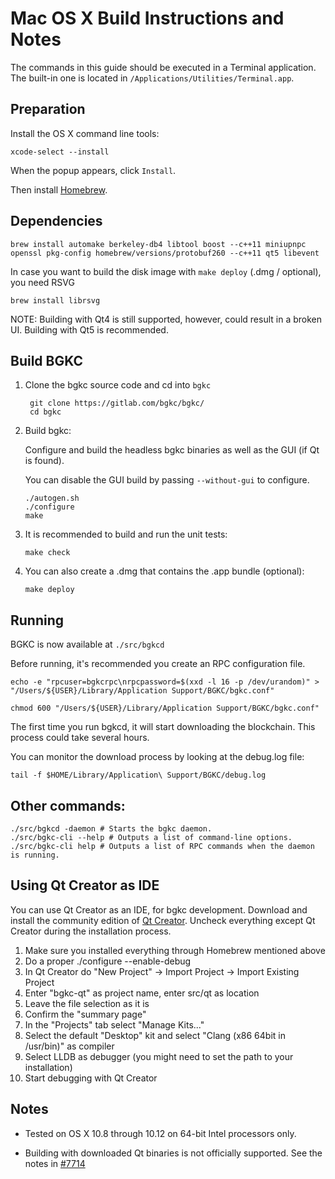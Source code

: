 Mac OS X Build Instructions and Notes
====================================
The commands in this guide should be executed in a Terminal application.
The built-in one is located in `/Applications/Utilities/Terminal.app`.

Preparation
-----------
Install the OS X command line tools:

`xcode-select --install`

When the popup appears, click `Install`.

Then install [Homebrew](http://brew.sh).

Dependencies
----------------------

    brew install automake berkeley-db4 libtool boost --c++11 miniupnpc openssl pkg-config homebrew/versions/protobuf260 --c++11 qt5 libevent

In case you want to build the disk image with `make deploy` (.dmg / optional), you need RSVG

    brew install librsvg

NOTE: Building with Qt4 is still supported, however, could result in a broken UI. Building with Qt5 is recommended.

Build BGKC
------------------------

1. Clone the bgkc source code and cd into `bgkc`

        git clone https://gitlab.com/bgkc/bgkc/
        cd bgkc

2.  Build bgkc:

    Configure and build the headless bgkc binaries as well as the GUI (if Qt is found).

    You can disable the GUI build by passing `--without-gui` to configure.

        ./autogen.sh
        ./configure
        make

3.  It is recommended to build and run the unit tests:

        make check

4.  You can also create a .dmg that contains the .app bundle (optional):

        make deploy

Running
-------

BGKC is now available at `./src/bgkcd`

Before running, it's recommended you create an RPC configuration file.

    echo -e "rpcuser=bgkcrpc\nrpcpassword=$(xxd -l 16 -p /dev/urandom)" > "/Users/${USER}/Library/Application Support/BGKC/bgkc.conf"

    chmod 600 "/Users/${USER}/Library/Application Support/BGKC/bgkc.conf"

The first time you run bgkcd, it will start downloading the blockchain. This process could take several hours.

You can monitor the download process by looking at the debug.log file:

    tail -f $HOME/Library/Application\ Support/BGKC/debug.log

Other commands:
-------

    ./src/bgkcd -daemon # Starts the bgkc daemon.
    ./src/bgkc-cli --help # Outputs a list of command-line options.
    ./src/bgkc-cli help # Outputs a list of RPC commands when the daemon is running.

Using Qt Creator as IDE
------------------------
You can use Qt Creator as an IDE, for bgkc development.
Download and install the community edition of [Qt Creator](https://www.qt.io/download/).
Uncheck everything except Qt Creator during the installation process.

1. Make sure you installed everything through Homebrew mentioned above
2. Do a proper ./configure --enable-debug
3. In Qt Creator do "New Project" -> Import Project -> Import Existing Project
4. Enter "bgkc-qt" as project name, enter src/qt as location
5. Leave the file selection as it is
6. Confirm the "summary page"
7. In the "Projects" tab select "Manage Kits..."
8. Select the default "Desktop" kit and select "Clang (x86 64bit in /usr/bin)" as compiler
9. Select LLDB as debugger (you might need to set the path to your installation)
10. Start debugging with Qt Creator

Notes
-----

* Tested on OS X 10.8 through 10.12 on 64-bit Intel processors only.

* Building with downloaded Qt binaries is not officially supported. See the notes in [#7714](https://github.com/bitcoin/bitcoin/issues/7714)
